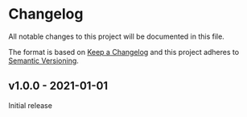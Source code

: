 # Changelog

All notable changes to this project will be documented in this file.

The format is based on [Keep a Changelog](http://keepachangelog.com/en/1.0.0/)
and this project adheres to [Semantic Versioning](http://semver.org/spec/v2.0.0.html).

## v1.0.0 - 2021-01-01
Initial release

[Unreleased]: https://github.com/markt-de/puppet-nextcloud/compare/v1.0.0...HEAD
